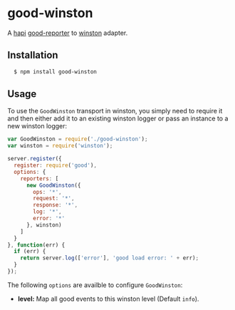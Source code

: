 # good-winston

A [hapi][0] [good-reporter][1] to [winston][2] adapter.

## Installation

``` bash
  $ npm install good-winston
```

## Usage

To use the `GoodWinston` transport in winston, you simply need to require it and
then either add it to an existing winston logger or pass an instance to a new
winston logger:

``` js
var GoodWinston = require('./good-winston');
var winston = require('winston');

server.register({
  register: require('good'),
  options: {
    reporters: [
      new GoodWinston({
        ops: '*',
        request: '*',
        response: '*',
        log: '*',
        error: '*'
      }, winston)
    ]
  }
}, function(err) {
  if (err) {
    return server.log(['error'], 'good load error: ' + err);
  }
});
```

The following `options` are availble to configure `GoodWinston`:

* __level:__ Map all good events to this winston level (Default `info`).

[0]: http://hapijs.com
[1]: https://github.com/hapijs/good-reporter
[2]: https://github.com/winstonjs/winston
